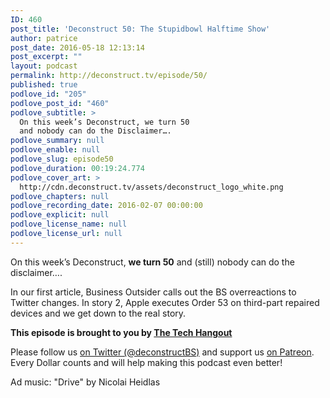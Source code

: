 ```yaml
---
ID: 460
post_title: 'Deconstruct 50: The Stupidbowl Halftime Show'
author: patrice
post_date: 2016-05-18 12:13:14
post_excerpt: ""
layout: podcast
permalink: http://deconstruct.tv/episode/50/
published: true
podlove_id: "205"
podlove_post_id: "460"
podlove_subtitle: >
  On this week’s Deconstruct, we turn 50
  and nobody can do the Disclaimer….
podlove_summary: null
podlove_enable: null
podlove_slug: episode50
podlove_duration: 00:19:24.774
podlove_cover_art: >
  http://cdn.deconstruct.tv/assets/deconstruct_logo_white.png
podlove_chapters: null
podlove_recording_date: 2016-02-07 00:00:00
podlove_explicit: null
podlove_license_name: null
podlove_license_url: null
---
```

<p>On this week’s Deconstruct, <strong>we turn 50</strong> and (still) nobody can do the disclaimer….</p>
<p>In our first article, Business Outsider calls out the BS overreactions to Twitter changes.  In story 2, Apple executes Order 53 on third-part repaired devices and we get down to the real story.</p>
<p><strong>This episode is brought to you by <a href="http://thetechhangout.com">The Tech Hangout</a></strong>
</p>
<p>
Please follow us <a href="http://twitter.com/deconstructBS">on Twitter (@deconstructBS)</a> and support us <a href="http://patreon.com/deconstruct">on Patreon</a>. Every Dollar counts and will help making this podcast even better!
</p>
<p>Ad music: "Drive" by Nicolai Heidlas</p>